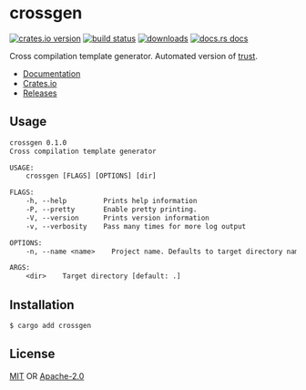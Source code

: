 # crossgen
[![crates.io version][1]][2] [![build status][3]][4]
[![downloads][5]][6] [![docs.rs docs][7]][8]

Cross compilation template generator. Automated version of
[trust](https://github.com/japaric/trust).

- [Documentation][8]
- [Crates.io][2]
- [Releases][9]

## Usage
```txt
crossgen 0.1.0
Cross compilation template generator

USAGE:
    crossgen [FLAGS] [OPTIONS] [dir]

FLAGS:
    -h, --help         Prints help information
    -P, --pretty       Enable pretty printing.
    -V, --version      Prints version information
    -v, --verbosity    Pass many times for more log output

OPTIONS:
    -n, --name <name>    Project name. Defaults to target directory name

ARGS:
    <dir>    Target directory [default: .]
```

## Installation
```sh
$ cargo add crossgen
```

## License
[MIT](./LICENSE-MIT) OR [Apache-2.0](./LICENSE-APACHE)

[1]: https://img.shields.io/crates/v/crossgen.svg?style=flat-square
[2]: https://crates.io/crates/crossgen
[3]: https://img.shields.io/travis/yoshuawuyts/crossgen.svg?style=flat-square
[4]: https://travis-ci.org/yoshuawuyts/crossgen
[5]: https://img.shields.io/crates/d/crossgen.svg?style=flat-square
[6]: https://crates.io/crates/crossgen
[7]: https://img.shields.io/badge/docs-latest-blue.svg?style=flat-square
[8]: https://docs.rs/crossgen
[9]: https://github.com/yoshuawuyts/crossgen/releases
